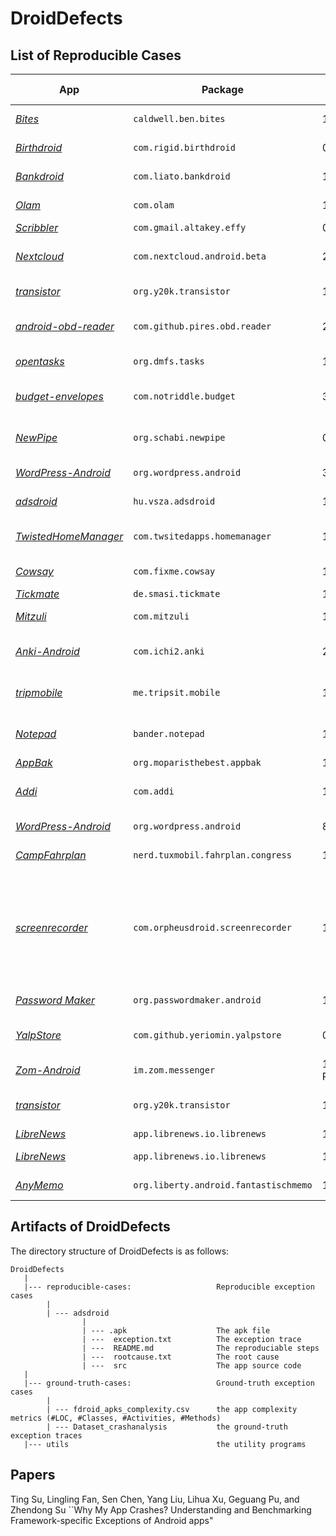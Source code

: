 # DroidDefects

## List of Reproducible Cases
App | Package | Version | LOC | Category | Exception Category | Root Cause | Exception Type | Issue | Buggy | Fixed | Comments 
--- | --- | --- | --- | --- | --- | --- | --- | --- | --- | --- | ---
*[Bites](https://github.com/karimhamdanali/bites-android)* | `caldwell.ben.bites` | 1.3 |  | Recipes cookbook | Framework | Parameter Error | NumberFormatException | - | - | - | -
*[Birthdroid](https://github.com/rigid/Birthdroid)* | `com.rigid.birthdroid` | 0.6.3 |  | birthday app | Framework | Parameter Error | NumberFormatException | [issue](https://github.com/rigid/Birthdroid/issues/12) | [buggy](https://github.com/rigid/Birthdroid/commit/6484f28b2fdd70a3f2d9b97c83f19eab6c1fbefd) | [fix](https://github.com/rigid/Birthdroid/commit/d623684b5012ca3787ffd38781ca5f2874d35942) | -
*[Bankdroid](https://github.com/rmack/TwistedHomeManager)* | `com.liato.bankdroid` | 1.9.10.6 |  | Swedish Banking App | Framework | Parameter Error | IllegalArgumentException (Illegal character in query/path) | [issue](https://github.com/liato/android-bankdroid/issues/687) | - | - | -
*[Olam](https://github.com/vishnus/Olam)* | `com.olam` | 1.0 |  | Olam Malayalam Dictionary  | Framework | Parameter Error | SQLiteException (syntax error) | [issue](https://github.com/vishnus/Olam/issues/2) | - | - | -
*[Scribbler](https://github.com/taky/effy)* | `com.gmail.altakey.effy` | 0.1.8 |  | Graphics | Framework | XML Error | FormatFlagsConversionMismatchException | - | - | - | -
*[Nextcloud](https://github.com/nextcloud/android)* | `com.nextcloud.android.beta` | 20160613 |  | Nextcloud Android app | Framework | XML Error | Resources$NotFoundException | [issue](https://github.com/nextcloud/android/issues/31) | - | [fixed](https://github.com/nextcloud/android/commit/aedb03c45d14784d955c2187610ffb4f5a8733bb) | source code compile failed
*[transistor](https://github.com/y20k/transistor)* | `org.y20k.transistor` | 1.1.5 |  | Radio App | Framework | Lifecycle Error | IllegalStateException (Fragment XX not attached to Activity) | [issue](https://github.com/y20k/transistor/issues/21) | [buggy](https://github.com/y20k/transistor/commit/23f44ba40e4e78a6ef777c7e0a7c85bdeaea63c1) | [fix](https://github.com/y20k/transistor/commit/ec0b9237f732277754a3bba96e68831525e9e264) | -
*[android-obd-reader](https://github.com/pires/android-obd-reader)* | `com.github.pires.obd.reader` | 2.0-rc1 |  | OBD-II Reader App | Framework | Lifecycle Error | IllegalArgumentException (Service not registered) | [issue](https://github.com/pires/android-obd-reader/issues/22) | [buggy](https://github.com/pires/android-obd-reader/commit/deb7bd56136ab114443199f203859dab93d20a84) | [fix](https://github.com/pires/android-obd-reader/commit/415e3d8e4a743aa0b7ef48eee5025a00d1e80e87) | source code compile failed
*[opentasks](https://github.com/dmfs/opentasks)* | `org.dmfs.tasks` | 1.1.7 |  | Task App | Framework | Lifecycle Error | IllegalStateException (Can not perform this action after onSaveInstanceState) | [issue](https://github.com/dmfs/opentasks/issues/340) | [buggy]() | [fix]() | [discussion](https://github.com/dmfs/opentasks/pull/255)
*[budget-envelopes](https://github.com/notriddle/budget-envelopes)* | `com.notriddle.budget` | 3.4 |  | Budget Management App | Framework | Lifecycle Error | IllegalStateException (Can not perform this action after onSaveInstanceState) | - | - | - | -
*[NewPipe](https://github.com/TeamNewPipe/NewPipe)* | `org.schabi.newpipe` | 0.7.8 |  | Youtube frontend for Android | Framework | Lifecycle Error | IllegalStateException (Content view not yet created) | [issue](https://github.com/TeamNewPipe/NewPipe/issues/269) | - | - | -
*[WordPress-Android](https://github.com/wordpress-mobile/WordPress-Android)* | `org.wordpress.android` | 3.6 |  | WordPress for Android | Framework | Lifecycle Error | IllegalStateException (Fragment already added) | [issue](https://github.com/wordpress-mobile/WordPress-Android/issues/2265) | - | - | -
*[adsdroid](https://github.com/dnet/adsdroid)* | `hu.vsza.adsdroid` | 1.6 |  | App for alldatasheet.com | Framework | Lifecycle Error | IllegalArgumentException (View not attached to window manager) | - | - | - | -
*[TwistedHomeManager](https://github.com/rmack/TwistedHomeManager)* | `com.twsitedapps.homemanager` | 1.0.1.9 |  | Twisted Home Manager | Framework | UI Update Error | IllegalStateException (ListView & Adapter Update Issue) | [issue](https://github.com/rmack/TwistedHomeManager/issues/1) | - | - | Not easy to reproduce manually
*[Cowsay](https://github.com/rorist/Cowsay-android)* | `com.fixme.cowsay` | 1.3 |  | Development | Framework | UI Update Error | CalledFromWrongThreadException | - | - | - | -
*[Tickmate](https://github.com/lordi/tickmate)* | `de.smasi.tickmate` | 1.2.0 |  | One bit journal | Framework | Index Error | CursorIndexOutOfBoundsException | [issue](https://github.com/lordi/tickmate/issues/38) | [buggy](https://github.com/lordi/tickmate/commit/00486161d89dca9a66164b5705f37853fb66ffa9) | [fixed](https://github.com/lordi/tickmate/commit/ed127c37bf70590374ce3053cd0728120439a723) | -
*[Mitzuli](https://github.com/artetxem/mitzuli)* | `com.mitzuli` | 1.0.7 |  | Reading | Framework | Lifecycle Error | WindowManager$BadToken (unable to add window) | - | - | - | -
*[Anki-Android](https://github.com/ankidroid/Anki-Android)* | `com.ichi2.anki` | 2.8.2beta2 |  | Anki on Android | Framework | Constraint Error | IllegalStateException(Fragment null must be a public static class to be  properly recreated from instance state) | [issue](https://github.com/ankidroid/Anki-Android/issues/4589) | - | [fixed](https://github.com/ankidroid/Anki-Android/pull/4591/commits/5c8a30999eba23661d3e3a64072c64438ebf91a8) | -
*[tripmobile](https://github.com/TripSit/tripmobile)* | `me.tripsit.mobile` | 1.0 |  | Tripsit mobile app | Framework | Constraint Error | RuntimeException (Can't create handler inside thread that has not called Looper.prepare()) | [issue](https://github.com/TripSit/tripmobile/issues/13) | [buggy](https://github.com/TripSit/tripmobile/commit/793893cfc3a61be734283c8ff5505a45d6c6ad39) | [fixed](https://github.com/TripSit/tripmobile/commit/da488e4211b33887985a2339cc3026bb96393207) | -
*[Notepad](https://code.google.com/archive/p/banderlabs/)* | `bander.notepad` | 1.06 |  | Note App | Framework | Database Management Error | IllegalArgumentException (column XX does not exist) | [issue](https://code.google.com/archive/p/banderlabs/issues/23) | - | - | -
*[AppBak](https://github.com/moparisthebest/AppBak)* | `org.moparisthebest.appbak` | 1|  | System | Framework | Hardware | OutOfMempryError | - | - | - | -
*[Addi](https://code.google.com/archive/p/addi/source/default/source)* | `com.addi` | 1.98 |  | Science & Education | Framework | Resource-Not-Found Error | ActivityNotFoundException | - | - | - | -
*[WordPress-Android](https://github.com/wordpress-mobile/WordPress-Android)* | `org.wordpress.android` | 8.2 |  | WordPress for Android | Framework | Other Errors | ClassCastException | [issue](https://github.com/wordpress-mobile/WordPress-Android/issues/6661) | [buggy](https://github.com/wordpress-mobile/WordPress-Android/commit/5c09544b03e3f10cd07dc4b9e243dfeae21fc38a) | [fixed](https://github.com/wordpress-mobile/WordPress-Android/commit/827c0fb647435f49948e6bf770ce404965059037) | [discussion](https://github.com/wordpress-mobile/WordPress-Android/pull/6662)
*[CampFahrplan](https://github.com/tuxmobil/CampFahrplan)* | `nerd.tuxmobil.fahrplan.congress` | 1.32.2 |  | Time | Library | Parameter Error | IllegalArgumentException (unexpected url) | - | - | - | -
*[screenrecorder](https://github.com/vijai1996/screenrecorder)* | `com.orpheusdroid.screenrecorder` | 1.8.4 |  | Screen Recorder | Library | Compatibility Error | IllegalStateException (must call onStart before onStop) | [issue](https://github.com/vijai1996/screenrecorder/issues/32) | - | - | Compatibility issue between the app and the library [countly-sdk-android](https://github.com/Countly/countly-sdk-android) it uses to edit video
*[Password Maker](https://github.com/passwordmaker/android-passwordmaker)* | `org.passwordmaker.android` | 1.1.11 |  | Security | Application | NullPointer Error | NullPointerException | - | - | - | -
*[YalpStore](https://github.com/yeriomin/YalpStore)* | `com.github.yeriomin.yalpstore` | 0.17 |  | Yalp Store  | Application | NullPointer Error | NullPointerException (Attempt to invoke virtual method ... on a null object reference) | [issue](https://github.com/yeriomin/YalpStore/issues/204) | - | [fixed](https://github.com/yeriomin/YalpStore/commit/a36b98672cd0db3d9863f50509b268c273f566d8) | -
*[Zom-Android](https://github.com/zom/Zom-Android)* | `im.zom.messenger` | 15.2.0-RC-3 |  | Chat App | Application | NullPointer Error | NullPointerException (Attempt to read from field ... on a null object reference) | [issue](https://github.com/zom/Zom-Android/issues/275) | - | - | - 
*[transistor](https://github.com/y20k/transistor)* | `org.y20k.transistor` | 1.2.3 |  | Radio App | Application | NullPointer Error | NullPointerException (Attempt to invoke virtual method ... on a null object reference) | [issue](https://github.com/y20k/transistor/issues/63) | - | - | -
*[LibreNews](https://github.com/milesmcc/LibreNews-Android)* | `app.librenews.io.librenews` | 1.4 |  | LibreNews client | Application | Index Error | ArrayIndexOutOfBoundsException | [issue](https://github.com/milesmcc/LibreNews-Android/issues/27) | - | - | -
*[LibreNews](https://github.com/milesmcc/LibreNews-Android)* | `app.librenews.io.librenews` | 1.4 |  | LibreNews client | Application | NullPointer Error | NullPointerException (Attempt to invoke virtual method ... on a null object | [issue](https://github.com/milesmcc/LibreNews-Android/issues/23) | - | - | -
*[AnyMemo](https://github.com/helloworld1/AnyMemo)* | `org.liberty.android.fantastischmemo` | 10.10.1 |  | Flashcard learning | Application | NullPointer Error | NullPointerException (Attempt to invoke virtual method ... on a null object | [issue](https://github.com/helloworld1/AnyMemo/issues/440) | - | - | -

Artifacts of DroidDefects
----------------------

The directory structure of DroidDefects is as follows:

    DroidDefects
       |
       |--- reproducible-cases:                   Reproducible exception cases 
            |
            | --- adsdroid
                    |
                    | --- .apk                    The apk file      
                    | ---  exception.txt          The exception trace
                    | ---  README.md              The reproduciable steps
                    | ---  rootcause.txt          The root cause
                    | ---  src                    The app source code
       |
       |--- ground-truth-cases:                   Ground-truth exception cases
			|
			| --- fdroid_apks_complexity.csv	  the app complexity metrics (#LOC, #Classes, #Activities, #Methods)
			| --- Dataset_crashanalysis           the ground-truth exception traces
	   |--- utils								  the utility programs

Papers
----------------------
Ting Su, Lingling Fan, Sen Chen, Yang Liu, Lihua Xu, Geguang Pu, and Zhendong Su
``Why My App Crashes? Understanding and Benchmarking Framework-specific Exceptions of Android apps"



